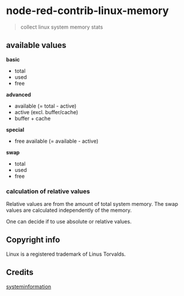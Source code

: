 node-red-contrib-linux-memory
===

> collect linux system memory stats

## available values

**basic**
- total
- used
- free

**advanced**
- available (= total - active)
- active (excl. buffer/cache)
- buffer + cache

**special**
- free available (= available - active)

**swap**
- total
- used
- free

### calculation of relative values

Relative values are from the amount of total system memory. The swap values are calculated independently of the memory.

One can decide if to use absolute or relative values.

## Copyright info

Linux is a registered trademark of Linus Torvalds.


## Credits

[systeminformation](https://github.com/sebhildebrandt/systeminformation)
